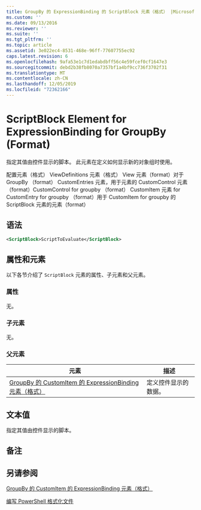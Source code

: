 ```yaml
---
title: GroupBy 的 ExpressionBinding 的 ScriptBlock 元素（格式） |Microsoft Docs
ms.custom: ''
ms.date: 09/13/2016
ms.reviewer: ''
ms.suite: ''
ms.tgt_pltfrm: ''
ms.topic: article
ms.assetid: 3e022ec4-8531-468e-96ff-77607755ec92
caps.latest.revision: 6
ms.openlocfilehash: 9afa53e1c7d1edabdbff56c4e59fcef0cf1647e3
ms.sourcegitcommit: debd2b38fb8070a7357bf1a4bf9cc736f3702f31
ms.translationtype: MT
ms.contentlocale: zh-CN
ms.lasthandoff: 12/05/2019
ms.locfileid: "72362166"
---
```

# <a name="scriptblock-element-for-expressionbinding-for-groupby-format"></a>ScriptBlock Element for ExpressionBinding for GroupBy (Format)

指定其值由控件显示的脚本。 此元素在定义如何显示新的对象组时使用。

配置元素（格式） ViewDefinitions 元素（格式） View 元素（format）对于 GroupBy （format） CustomEntries 元素，用于元素的 CustomControl 元素（format）CustomControl for groupby （format） CustomItem 元素 for CustomEntry for groupby （format）用于 CustomItem for groupby 的 ScriptBlock 元素的元素（format）

## <a name="syntax"></a>语法

```xml
<ScriptBlock>ScriptToEvaluate</ScriptBlock>
```

## <a name="attributes-and-elements"></a>属性和元素

以下各节介绍了 `ScriptBlock` 元素的属性、子元素和父元素。

### <a name="attributes"></a>属性

无。

### <a name="child-elements"></a>子元素

无。

### <a name="parent-elements"></a>父元素

|元素|描述|
|-------------|-----------------|
|[GroupBy 的 CustomItem 的 ExpressionBinding 元素（格式）](./expressionbinding-element-for-customitem-for-groupby-format.md)|定义控件显示的数据。|

## <a name="text-value"></a>文本值

指定其值由控件显示的脚本。

## <a name="remarks"></a>备注

## <a name="see-also"></a>另请参阅

[GroupBy 的 CustomItem 的 ExpressionBinding 元素（格式）](./expressionbinding-element-for-customitem-for-groupby-format.md)

[编写 PowerShell 格式化文件](./writing-a-powershell-formatting-file.md)

